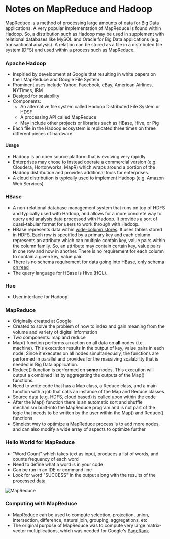 # Notes on MapReduce and Hadoop

MapReduce is a method of processing large amounts of data for Big Data applications. A very popular implementation of MapReduce is found within Hadoop. So, a distribution such as Hadoop may be used in supplement with relational databases like MySQL and Oracle for Big Data applications (e.g. transactional analysis). A relation can be stored as a file in a distributed file system (DFS) and used within a process such as MapReduce.

### Apache Hadoop

* Inspiried by development at Google that resulting in white papers on their MapReduce and Google File System
* Prominent uses include Yahoo, Facebook, eBay, American Airlines, NYTimes, IBM
* Desiged for scalability
* Components:
  * An alternative file system called Hadoop Distributed File System or HDSF
  * A processing API called MapReduce
  * May include other projects or libraries such as HBase, Hive, or Pig
* Each file in the Hadoop ecosystem is replicated three times on three different pieces of hardware

#### Usage
* Hadoop is an open source platform that is evolving very rapidly
* Enterprises may chose to instead operate a commercial version (e.g. Cloudera, Hortonworks, MapR) which wraps around a portion of the Hadoop distribution and provides additional tools for enterprises.
* A cloud distribution is typically used to implement Hadoop (e.g. Amazon Web Services)

### HBase
* A non-relational database management system that runs on top of HDFS and typically used with Hadoop, and allows for a more concrete way to query and analysis data processed with Hadoop. It provides a sort of quasi-tabular format for users to work through with Hadoop.
* HBase represents data within [wide-column stores](http://db-engines.com/en/article/Wide+Column+Stores). It uses tables stored in HDFS. Each row is specified by a primary key and each column represents an attribute which can multiple contain key, value pairs within the column family. So, an attribute may contain certain key, value pairs in one row and now in another. There is no requirement for each column to contain a given key, value pair.
* There is no schema requirement for data going into HBase, only [schema on read](http://www.techopedia.com/definition/30153/schema-on-read)
* The query language for HBase is Hive (HQL).

### Hue
* User interface for Hadoop

### MapReduce
* Originally created at Google
* Created to solve the problem of how to index and gain meaning from the volume and variety of digital information
* Two components: map and reduce
* Map() function performs an action on all data on **all** nodes (i.e. machine). This execution results in the output of key, value pairs in each node. Since it executes on all nodes simultaneously, the functions are performed in parallel and provides for the massiving scalability that is needed in Big Data application.
* Reduce() function is performed on **some** nodes. This execution will output a combined list by aggregating the outputs of the Map() functions.
* Need to write code that has a Map class, a Reduce class, and a main function with a job that calls an instance of the Map and Reduce classes
* Source data (e.g. HDFS, cloud based) is called upon within the code
* After the Map() function there is an automatic sort and shuffle mechanism built-into the MapReduce program and is not part of the logic that needs to be written by the user within the Map() and Reduce() functions
* Simplest way to optimize a MapReduce process is to add more nodes, and can also modify a wide array of aspects to optimize further

### Hello World for MapReduce
* "Word Count" which takes text as input, produces a list of words, and counts frequency of each word
* Need to define what a word is in your code
* Can be run in an IDE or command line
* Look for word "SUCCESS" in the output along with the results of the processed data

![MapReduce](http://www.cs.uml.edu/~jlu1/doc/source/report/img/MapReduceExample.png)

### Computing with MapReduce
* MapReduce can be used to compute selection, projection, union, intersection, difference, natural join, grouping, aggregations, etc
* The original purpose of MapReduce was to compute very large matrix-vector multiplications, which was needed for Google's [PageRank](http://en.wikipedia.org/wiki/PageRank)
